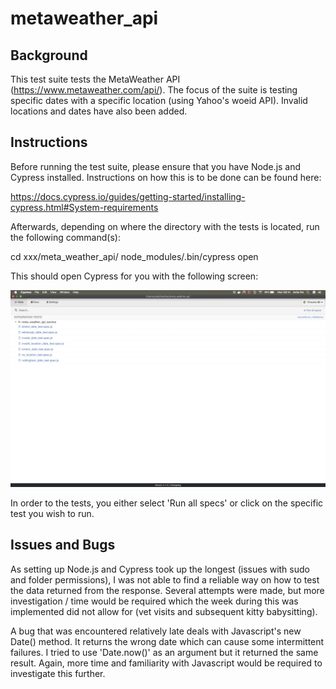 # metaweather_api

## Background 

This test suite tests the MetaWeather API (https://www.metaweather.com/api/). The focus of the suite is testing specific dates
with a specific location (using Yahoo's woeid API). Invalid locations and dates have also been added. 

## Instructions 

Before running the test suite, please ensure that you have Node.js and Cypress installed. Instructions on 
how this is to be done can be found here: 

https://docs.cypress.io/guides/getting-started/installing-cypress.html#System-requirements

Afterwards, depending on where the directory with the tests is located, run the following command(s): 

cd xxx/meta_weather_api/
node_modules/.bin/cypress open

This should open Cypress for you with the following screen: 

![Tests in Cypress:](https://github.com/HedonisticOpportunist/metaweather_api/blob/master/pic.png)

In order to the tests, you either select 'Run all specs' or click on the specific test you wish to run. 

## Issues and Bugs 

As setting up Node.js and Cypress took up the longest (issues with sudo and folder permissions), I was not able to find a reliable way on how to test the data returned from the response. Several attempts were made, but more investigation / time would be required which the week during this was implemented did not allow for (vet visits and subsequent kitty babysitting). 

A bug that was encountered relatively late deals with Javascript's new Date() method. It returns the wrong date which can cause some intermittent failures. I tried to use 'Date.now()' as an argument but it returned the same result. Again, more time and familiarity with Javascript would be required to investigate this further. 
